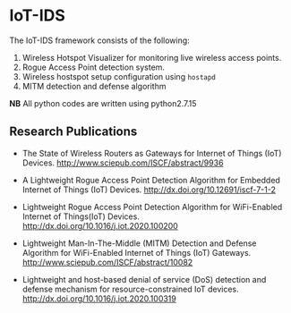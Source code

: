 # IoT-IDS
The IoT-IDS framework consists of the following:
1. Wireless Hotspot Visualizer for monitoring live wireless access points.
2. Rogue Access Point detection system.
3. Wireless hostspot setup configuration using `hostapd`
4. MITM detection and defense algorithm

**NB** All python codes are written using python2.7.15

## Research Publications
- The State of Wireless Routers as Gateways for Internet of Things (IoT) Devices. http://www.sciepub.com/ISCF/abstract/9936

- A Lightweight Rogue Access Point Detection Algorithm for Embedded Internet of Things (IoT) Devices. http://dx.doi.org/10.12691/iscf-7-1-2

- Lightweight Rogue Access Point Detection Algorithm for WiFi-Enabled Internet of Things(IoT) Devices. http://dx.doi.org/10.1016/j.iot.2020.100200

- Lightweight Man-In-The-Middle (MITM) Detection and Defense Algorithm for WiFi-Enabled Internet of Things (IoT) Gateways. http://www.sciepub.com/ISCF/abstract/10082

- Lightweight and host-based denial of service (DoS) detection and defense mechanism for resource-constrained IoT devices. http://dx.doi.org/10.1016/j.iot.2020.100319
